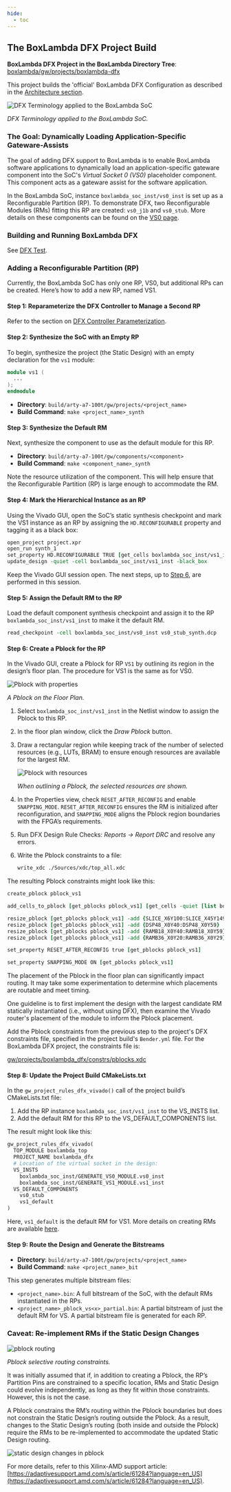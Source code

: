 ```yaml
---
hide:
  - toc
---
```


## The BoxLambda DFX Project Build

**BoxLambda DFX Project in the BoxLambda Directory Tree**:
[boxlambda/gw/projects/boxlambda-dfx](https://github.com/epsilon537/boxlambda/tree/master/gw/projects/boxlambda_dfx)

This project builds the 'official' BoxLambda DFX Configuration as described in the [Architecture section](architecture.md#dfx-configuration).

![DFX Terminology applied to the BoxLambda SoC](assets/dfx_terminology.png)

*DFX Terminology applied to the BoxLambda SoC.*

### The Goal: Dynamically Loading Application-Specific Gateware-Assists

The goal of adding DFX support to BoxLambda is to enable BoxLambda software applications to dynamically load an application-specific gateware component into the SoC's *Virtual Socket 0 (VS0)* placeholder component. This component acts as a gateware assist for the software application.

In the BoxLambda SoC, instance `boxlambda_soc_inst/vs0_inst` is set up as a Reconfigurable Partition (RP). To demonstrate DFX, two Reconfigurable Modules (RMs) fitting this RP are created: `vs0_j1b` and `vs0_stub`. More details on these components can be found on the [VS0 page](components_vs0.md).

### Building and Running BoxLambda DFX

See [DFX Test](test-build-dfx.md).

### Adding a Reconfigurable Partition (RP)

Currently, the BoxLambda SoC has only one RP, VS0, but additional RPs can be created. Here’s how to add a new RP, named VS1.

#### Step 1: Reparameterize the DFX Controller to Manage a Second RP

Refer to the section on [DFX Controller Parameterization](components_dfx_controller.md#dfx-controller-parameterization).

#### Step 2: Synthesize the SoC with an Empty RP

To begin, synthesize the project (the Static Design) with an empty declaration for the `vs1` module:

```verilog
module vs1 (
  ...
);
endmodule
```

- **Directory**: `build/arty-a7-100t/gw/projects/<project_name>`
- **Build Command**: `make <project_name>_synth`

#### Step 3: Synthesize the Default RM

Next, synthesize the component to use as the default module for this RP.

- **Directory**: `build/arty-a7-100t/gw/components/<component>`
- **Build Command**: `make <component_name>_synth`

Note the resource utilization of the component. This will help ensure that the Reconfigurable Partition (RP) is large enough to accommodate the RM.

#### Step 4: Mark the Hierarchical Instance as an RP

Using the Vivado GUI, open the SoC’s static synthesis checkpoint and mark the VS1 instance as an RP by assigning the `HD.RECONFIGURABLE` property and tagging it as a black box:

```tcl
open_project project.xpr
open_run synth_1
set_property HD.RECONFIGURABLE TRUE [get_cells boxlambda_soc_inst/vs1_inst]
update_design -quiet -cell boxlambda_soc_inst/vs1_inst -black_box
```

Keep the Vivado GUI session open. The next steps, up to [Step 6](#step-6-create-a-pblock-for-the-rp), are performed in this session.

#### Step 5: Assign the Default RM to the RP

Load the default component synthesis checkpoint and assign it to the RP `boxlambda_soc_inst/vs1_inst` to make it the default RM.

```tcl
read_checkpoint -cell boxlambda_soc_inst/vs0_inst vs0_stub_synth.dcp
```

#### Step 6: Create a Pblock for the RP

In the Vivado GUI, create a Pblock for RP `VS1` by outlining its region in the design’s floor plan. The procedure for VS1 is the same as for VS0.

![Pblock with properties](assets/pblock_w_properties.png)

*A Pblock on the Floor Plan.*

1. Select `boxlambda_soc_inst/vs1_inst` in the Netlist window to assign the Pblock to this RP.
2. In the floor plan window, click the *Draw Pblock* button.
3. Draw a rectangular region while keeping track of the number of selected resources (e.g., LUTs, BRAM) to ensure enough resources are available for the largest RM.

   ![Pblock with resources](assets/pblock_w_resources.png)

   *When outlining a Pblock, the selected resources are shown.*

4. In the Properties view, check `RESET_AFTER_RECONFIG` and enable `SNAPPING_MODE`. `RESET_AFTER_RECONFIG` ensures the RM is initialized after reconfiguration, and `SNAPPING_MODE` aligns the Pblock region boundaries with the FPGA’s requirements.
5. Run DFX Design Rule Checks: *Reports -> Report DRC* and resolve any errors.
6. Write the Pblock constraints to a file:

    ```bash
    write_xdc ./Sources/xdc/top_all.xdc
    ```

The resulting Pblock constraints might look like this:

```tcl
create_pblock pblock_vs1

add_cells_to_pblock [get_pblocks pblock_vs1] [get_cells -quiet [list boxlambda_soc_inst/vs1_inst]]

resize_pblock [get_pblocks pblock_vs1] -add {SLICE_X6Y100:SLICE_X45Y149}
resize_pblock [get_pblocks pblock_vs1] -add {DSP48_X0Y40:DSP48_X0Y59}
resize_pblock [get_pblocks pblock_vs1] -add {RAMB18_X0Y40:RAMB18_X0Y59}
resize_pblock [get_pblocks pblock_vs1] -add {RAMB36_X0Y20:RAMB36_X0Y29}

set_property RESET_AFTER_RECONFIG true [get_pblocks pblock_vs1]

set_property SNAPPING_MODE ON [get_pblocks pblock_vs1]
```

The placement of the Pblock in the floor plan can significantly impact routing. It may take some experimentation to determine which placements are routable and meet timing.

One guideline is to first implement the design with the largest candidate RM statically instantiated (i.e., without using DFX), then examine the Vivado router's placement of the module to inform the Pblock placement.

Add the Pblock constraints from the previous step to the project's DFX constraints file, specified in the project build's `Bender.yml` file. For the BoxLambda DFX project, the constraints file is:

[gw/projects/boxlambda_dfx/constrs/pblocks.xdc](https://github.com/epsilon537/boxlambda/blob/master/gw/projects/boxlambda_dfx/constrs/pblocks.xdc)

#### Step 8: Update the Project Build CMakeLists.txt

In the `gw_project_rules_dfx_vivado()` call of the project build’s CMakeLists.txt file:

1. Add the RP instance `boxlambda_soc_inst/vs1_inst` to the VS_INSTS list.
2. Add the default RM for this RP to the VS_DEFAULT_COMPONENTS list.

The result might look like this:

```tcl
gw_project_rules_dfx_vivado(
  TOP_MODULE boxlambda_top
  PROJECT_NAME boxlambda_dfx
  # Location of the virtual socket in the design:
  VS_INSTS
    boxlambda_soc_inst/GENERATE_VS0_MODULE.vs0_inst
    boxlambda_soc_inst/GENERATE_VS1_MODULE.vs1_inst
  VS_DEFAULT_COMPONENTS
    vs0_stub
    vs1_default
)
```

Here, `vs1_default` is the default RM for VS1. More details on creating RMs are available [here](components_vs0.md#creating-a-new-vs0-rm-dfx).

#### Step 9: Route the Design and Generate the Bitstreams

- **Directory**: `build/arty-a7-100t/gw/projects/<project_name>`
- **Build Command**: `make <project_name>_bit`

This step generates multiple bitstream files:

- `<project_name>.bin`: A full bitstream of the SoC, with the default RMs instantiated in the RPs.
- `<project_name>_pblock_vs<x>_partial.bin`: A partial bitstream of just the default RM for VS<x>. A partial bitstream file is generated for each RP.

### Caveat: Re-implement RMs if the Static Design Changes

![pblock routing](assets/pblock_routing.png)

*Pblock selective routing constraints.*

It was initially assumed that if, in addition to creating a Pblock, the RP’s Partition Pins are constrained to a specific location, RMs and Static Design could evolve independently, as long as they fit within those constraints. However, this is not the case.

A Pblock constrains the RM’s routing within the Pblock boundaries but does not constrain the Static Design’s routing outside the Pblock. As a result, changes to the Static Design’s routing (both inside and outside the Pblock) require the RMs to be re-implemented to accommodate the updated Static Design routing.

![static design changes in pblock](assets/static_design_changes_in_pblock.png)

For more details, refer to this Xilinx-AMD support article: [https://adaptivesupport.amd.com/s/article/61284?language=en_US](https://adaptivesupport.amd.com/s/article/61284?language=en_US).

